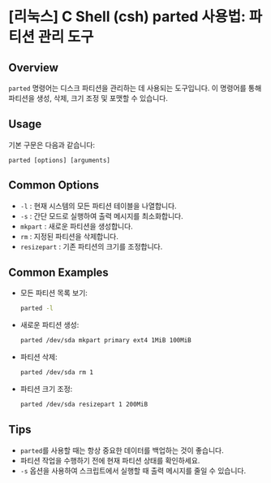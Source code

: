 # [리눅스] C Shell (csh) parted 사용법: 파티션 관리 도구

## Overview
`parted` 명령어는 디스크 파티션을 관리하는 데 사용되는 도구입니다. 이 명령어를 통해 파티션을 생성, 삭제, 크기 조정 및 포맷할 수 있습니다.

## Usage
기본 구문은 다음과 같습니다:
```
parted [options] [arguments]
```

## Common Options
- `-l` : 현재 시스템의 모든 파티션 테이블을 나열합니다.
- `-s` : 간단 모드로 실행하여 출력 메시지를 최소화합니다.
- `mkpart` : 새로운 파티션을 생성합니다.
- `rm` : 지정된 파티션을 삭제합니다.
- `resizepart` : 기존 파티션의 크기를 조정합니다.

## Common Examples
- 모든 파티션 목록 보기:
  ```bash
  parted -l
  ```

- 새로운 파티션 생성:
  ```bash
  parted /dev/sda mkpart primary ext4 1MiB 100MiB
  ```

- 파티션 삭제:
  ```bash
  parted /dev/sda rm 1
  ```

- 파티션 크기 조정:
  ```bash
  parted /dev/sda resizepart 1 200MiB
  ```

## Tips
- `parted`를 사용할 때는 항상 중요한 데이터를 백업하는 것이 좋습니다.
- 파티션 작업을 수행하기 전에 현재 파티션 상태를 확인하세요.
- `-s` 옵션을 사용하여 스크립트에서 실행할 때 출력 메시지를 줄일 수 있습니다.